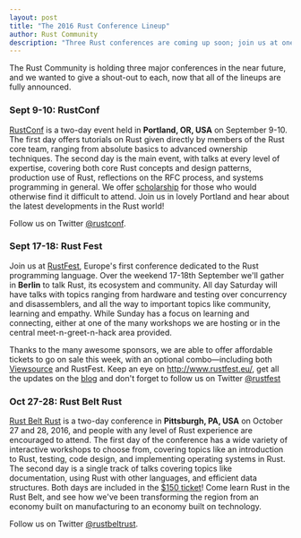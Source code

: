 ```yaml
---
layout: post
title: "The 2016 Rust Conference Lineup"
author: Rust Community
description: "Three Rust conferences are coming up soon; join us at one near you!"
---
```


The Rust Community is holding three major conferences in the near future, and we
wanted to give a shout-out to each, now that all of the lineups are fully
announced.

### Sept 9-10: RustConf

[RustConf](http://rustconf.com/) is a two-day event held in **Portland, OR,
USA** on September 9-10. The first day offers tutorials on Rust given directly
by members of the Rust core team, ranging from absolute basics to advanced
ownership techniques. The second day is the main event, with talks at every
level of expertise, covering both core Rust concepts and design patterns,
production use of Rust, reflections on the RFC process, and systems programming
in general. We offer
[scholarship](https://tilde.wufoo.com/forms/rustconf-scholarships/) for those
who would otherwise find it difficult to attend. Join us in lovely Portland and
hear about the latest developments in the Rust world!

Follow us on Twitter [@rustconf](https://twitter.com/rustconf).

### Sept 17-18: Rust Fest

Join us at [RustFest](http://www.rustfest.eu/), Europe's first conference
dedicated to the Rust programming language. Over the weekend 17-18th September
we'll gather in **Berlin** to talk Rust, its ecosystem and community. All day
Saturday will have talks with topics ranging from hardware and testing over
concurrency and disassemblers, and all the way to important topics like
community, learning and empathy. While Sunday has a focus on learning and
connecting, either at one of the many workshops we are hosting or in the central
meet-n-greet-n-hack area provided.

Thanks to the many awesome sponsors, we are able to offer affordable tickets to
go on sale this week, with an optional combo—including both
[Viewsource](https://viewsourceconf.org/berlin-2016/) and RustFest. Keep an eye
on http://www.rustfest.eu/, get all the updates on the
[blog](http://www.rustfest.eu/blog/) and don't forget to follow us on Twitter
[@rustfest](https://twitter.com/rustfest)

### Oct 27-28: Rust Belt Rust

[Rust Belt Rust](http://www.rust-belt-rust.com/) is a two-day conference in
**Pittsburgh, PA, USA** on October 27 and 28, 2016, and people with any level of
Rust experience are encouraged to attend. The first day of the conference has a
wide variety of interactive workshops to choose from, covering topics like an
introduction to Rust, testing, code design, and implementing operating systems
in Rust. The second day is a single track of talks covering topics like
documentation, using Rust with other languages, and efficient data
structures. Both days are included in the
[$150 ticket](https://www.eventbrite.com/e/rust-belt-rust-conference-registration-25729515674)!
Come learn Rust in the Rust Belt, and see how we've been transforming the region
from an economy built on manufacturing to an economy built on technology.

Follow us on Twitter [@rustbeltrust](https://twitter.com/rustbeltrust).
